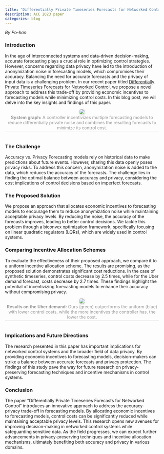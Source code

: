 ```yaml
---
title: 'Differentially Private Timeseries Forecasts for Networked Control: Protecting Privacy without Sacrificing Accuracy'
description: ACC 2023 paper
categories: blog
---
```


*By Po-han*

### Introduction
In the age of interconnected systems and data-driven decision-making, accurate forecasting plays a crucial role in optimizing control strategies. However, concerns regarding data privacy have led to the introduction of anonymization noise in forecasting models, which compromises their accuracy. Balancing the need for accurate forecasts and the privacy of input data is a challenging problem. In our recent paper titled [Differentially Private Timeseries Forecasts for Networked Control](https://arxiv.org/abs/2210.00358), we propose a novel approach to address this trade-off by providing economic incentives to forecasting models while minimizing control costs. In this blog post, we will delve into the key insights and findings of this paper.

<center>
    <img style="border-radius: 0.3125em;
    box-shadow: 0 2px 4px 0 rgba(34,36,38,.12),0 2px 10px 0 rgba(34,36,38,.08);" 
    src="{{site.baseurl}}/images/post/DP_LQG_system_graph.png">
    <br>
    <div style="color:orange; border-bottom: 1px solid #d9d9d9;
    display: inline-block;
    color: #999;
    padding: 2px;"><strong>System graph:</strong>  A controller incentivizes multiple forecasting models to reduce differentially private noise and combines the resulting forecasts to minimize its control cost.</div>
    <br><br>
</center>

### The Challenge
Accuracy vs. Privacy Forecasting models rely on historical data to make predictions about future events. However, sharing this data openly poses privacy risks. To address this concern, anonymization noise is added to the data, which reduces the accuracy of the forecasts. The challenge lies in finding the optimal balance between accuracy and privacy, considering the cost implications of control decisions based on imperfect forecasts.

### The Proposed Solution
We propose an approach that allocates economic incentives to forecasting models to encourage them to reduce anonymization noise while maintaining acceptable privacy levels. By reducing the noise, the accuracy of the forecasts improves, leading to better control decisions. We tackle this problem through a biconvex optimization framework, specifically focusing on linear quadratic regulators (LQRs), which are widely used in control systems.

### Comparing Incentive Allocation Schemes
To evaluate the effectiveness of their proposed approach, we compare it to a uniform incentive allocation scheme. The results are promising, as the proposed solution demonstrates significant cost reductions. In the case of synthetic timeseries, control costs decrease by 2.5 times, while for the Uber demand forecast, costs decrease by 2.7 times. These findings highlight the potential of incentivizing forecasting models to enhance their accuracy without compromising privacy.

<center>
    <img style="border-radius: 0.25em;
    box-shadow: 0 2px 4px 0 rgba(34,36,38,.12),0 2px 10px 0 rgba(34,36,38,.08);" 
    src="{{site.baseurl}}/images/post/uber_merged_plot.png">
    <br>
    <div style="color:orange; border-bottom: 1px solid #d9d9d9;
    display: inline-block;
    color: #999;
    padding: 2px;"><strong>Results on the Uber demand:</strong> Ours (green) outperforms the uniform (blue) with lower control costs, while the more incentives the controller has, the lower the cost.</div>
    <br><br>
</center>

### Implications and Future Directions
The research presented in this paper has important implications for networked control systems and the broader field of data privacy. By providing economic incentives to forecasting models, decision-makers can strike a balance between accurate forecasts and privacy protection. The findings of this study pave the way for future research on privacy-preserving forecasting techniques and incentive mechanisms in control systems.

### Conclusion
The paper "Differentially Private Timeseries Forecasts for Networked Control" introduces an innovative approach to address the accuracy-privacy trade-off in forecasting models. By allocating economic incentives to forecasting models, control costs can be significantly reduced while maintaining acceptable privacy levels. This research opens new avenues for improving decision-making in networked control systems while safeguarding sensitive data. As the field progresses, we can expect further advancements in privacy-preserving techniques and incentive allocation mechanisms, ultimately benefiting both accuracy and privacy in various domains.
